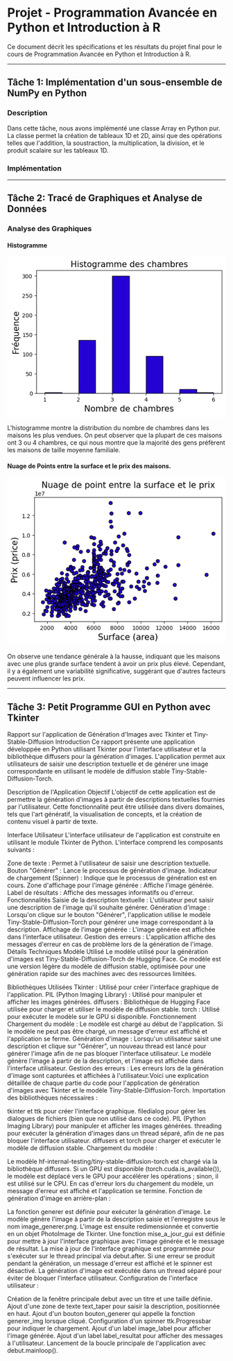 # Projet - Programmation Avancée en Python et Introduction à R


Ce document décrit les spécifications et les résultats du projet final pour le cours de Programmation Avancée en Python et Introduction à R.

---

## Tâche 1: Implémentation d'un sous-ensemble de NumPy en Python

### Description
Dans cette tâche, nous avons implémenté une classe Array en Python pur. La classe permet la création de tableaux 1D et 2D, ainsi que des opérations telles que l'addition, la soustraction, la multiplication, la division, et le produit scalaire sur les tableaux 1D.

### Implémentation


---

## Tâche 2: Tracé de Graphiques et Analyse de Données

### Analyse des Graphiques

#### Histogramme

![Hist Plot](task_2/plots/hist.png)

L'histogramme montre la distribution du nombre de chambres dans les maisons les plus vendues. On peut observer que la plupart de ces maisons ont 3 ou 4 chambres, ce qui nous montre que la majorité des gens préfèrent les maisons de taille moyenne familiale.

#### Nuage de Points entre la surface et le prix des maisons.

![Scatter Plot](task_2/plots/scatter.png)

On observe une tendance générale à la hausse, indiquant que les maisons avec une plus grande surface tendent à avoir un prix plus élevé. Cependant, il y a également une variabilité significative, suggérant que d'autres facteurs peuvent influencer les prix.


---

## Tâche 3: Petit Programme GUI en Python avec Tkinter

Rapport sur l'application de Génération d'Images avec Tkinter et Tiny-Stable-Diffusion
Introduction
Ce rapport présente une application développée en Python utilisant Tkinter pour l'interface utilisateur et la bibliothèque diffusers pour la génération d'images. L'application permet aux utilisateurs de saisir une description textuelle et de générer une image correspondante en utilisant le modèle de diffusion stable Tiny-Stable-Diffusion-Torch.

Description de l'Application
Objectif
L'objectif de cette application est de permettre la génération d'images à partir de descriptions textuelles fournies par l'utilisateur. Cette fonctionnalité peut être utilisée dans divers domaines, tels que l'art génératif, la visualisation de concepts, et la création de contenu visuel à partir de texte.

Interface Utilisateur
L'interface utilisateur de l'application est construite en utilisant le module Tkinter de Python. L'interface comprend les composants suivants :

Zone de texte : Permet à l'utilisateur de saisir une description textuelle.
Bouton "Générer" : Lance le processus de génération d'image.
Indicateur de chargement (Spinner) : Indique que le processus de génération est en cours.
Zone d'affichage pour l'image générée : Affiche l'image générée.
Label de résultats : Affiche des messages informatifs ou d'erreur.
Fonctionnalités
Saisie de la description textuelle : L'utilisateur peut saisir une description de l'image qu'il souhaite générer.
Génération d'image : Lorsqu'on clique sur le bouton "Générer", l'application utilise le modèle Tiny-Stable-Diffusion-Torch pour générer une image correspondant à la description.
Affichage de l'image générée : L'image générée est affichée dans l'interface utilisateur.
Gestion des erreurs : L'application affiche des messages d'erreur en cas de problème lors de la génération de l'image.
Détails Techniques
Modèle Utilisé
Le modèle utilisé pour la génération d'images est Tiny-Stable-Diffusion-Torch de Hugging Face. Ce modèle est une version légère du modèle de diffusion stable, optimisée pour une génération rapide sur des machines avec des ressources limitées.

Bibliothèques Utilisées
Tkinter : Utilisé pour créer l'interface graphique de l'application.
PIL (Python Imaging Library) : Utilisé pour manipuler et afficher les images générées.
diffusers : Bibliothèque de Hugging Face utilisée pour charger et utiliser le modèle de diffusion stable.
torch : Utilisé pour exécuter le modèle sur le GPU si disponible.
Fonctionnement
Chargement du modèle : Le modèle est chargé au début de l'application. Si le modèle ne peut pas être chargé, un message d'erreur est affiché et l'application se ferme.
Génération d'image : Lorsqu'un utilisateur saisit une description et clique sur "Générer", un nouveau thread est lancé pour générer l'image afin de ne pas bloquer l'interface utilisateur. Le modèle génère l'image à partir de la description, et l'image est affichée dans l'interface utilisateur.
Gestion des erreurs : Les erreurs lors de la génération d'image sont capturées et affichées à l'utilisateur.Voici une explication détaillée de chaque partie du code pour l'application de génération d'images avec Tkinter et le modèle Tiny-Stable-Diffusion-Torch.
Importation des bibliothèques nécessaires :

tkinter et ttk pour créer l'interface graphique.
filedialog pour gérer les dialogues de fichiers (bien que non utilisé dans ce code).
PIL (Python Imaging Library) pour manipuler et afficher les images générées.
threading pour exécuter la génération d'images dans un thread séparé, afin de ne pas bloquer l'interface utilisateur.
diffusers et torch pour charger et exécuter le modèle de diffusion stable.
Chargement du modèle :

Le modèle hf-internal-testing/tiny-stable-diffusion-torch est chargé via la bibliothèque diffusers.
Si un GPU est disponible (torch.cuda.is_available()), le modèle est déplacé vers le GPU pour accélérer les opérations ; sinon, il est utilisé sur le CPU.
En cas d'erreur lors du chargement du modèle, un message d'erreur est affiché et l'application se termine.
Fonction de génération d'image en arrière-plan :

La fonction generer est définie pour exécuter la génération d'image.
Le modèle génère l'image à partir de la description saisie et l'enregistre sous le nom image_generer.png.
L'image est ensuite redimensionnée et convertie en un objet PhotoImage de Tkinter.
Une fonction mise_a_jour_gui est définie pour mettre à jour l'interface graphique avec l'image générée et le message de résultat.
La mise à jour de l'interface graphique est programmée pour s'exécuter sur le thread principal via debut.after.
Si une erreur se produit pendant la génération, un message d'erreur est affiché et le spinner est désactivé.
La génération d'image est exécutée dans un thread séparé pour éviter de bloquer l'interface utilisateur.
Configuration de l'interface utilisateur :

Création de la fenêtre principale debut avec un titre et une taille définie.
Ajout d'une zone de texte text_taper pour saisir la description, positionnée en haut.
Ajout d'un bouton bouton_generer qui appelle la fonction generer_img lorsque cliqué.
Configuration d'un spinner ttk.Progressbar pour indiquer le chargement.
Ajout d'un label image_label pour afficher l'image générée.
Ajout d'un label label_resultat pour afficher des messages à l'utilisateur.
Lancement de la boucle principale de l'application avec debut.mainloop().

